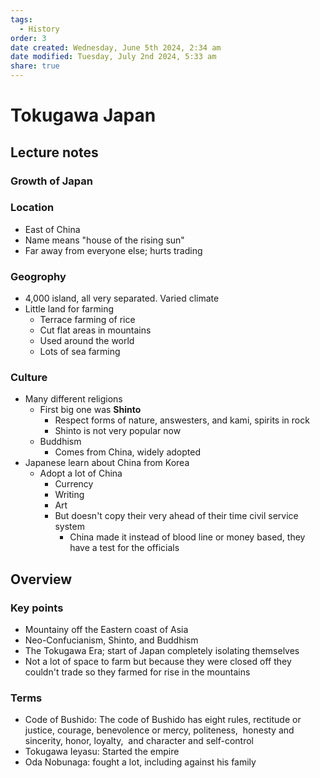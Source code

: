 ```yaml
---
tags:
  - History
order: 3
date created: Wednesday, June 5th 2024, 2:34 am
date modified: Tuesday, July 2nd 2024, 5:33 am
share: true
---
```

  
# Tokugawa Japan  
  
## Lecture notes  
  
### Growth of Japan  
  
### Location  
  
- East of China  
- Name means "house of the rising sun"  
- Far away from everyone else; hurts trading  
  
### Geogrophy  
  
- 4,000 island, all very separated. Varied climate  
- Little land for farming  
  - Terrace farming of rice  
  - Cut flat areas in mountains  
  - Used around the world  
  - Lots of sea farming  
  
### Culture  
  
- Many different religions  
  - First big one was **Shinto**  
    - Respect forms of nature, answesters, and kami, spirits in rock  
    - Shinto is not very popular now  
  - Buddhism  
    - Comes from China, widely adopted  
- Japanese learn about China from Korea  
  - Adopt a lot of China  
    - Currency  
    - Writing  
    - Art  
    - But doesn't copy their very ahead of their time civil service system  
      - China made it instead of blood line or money based, they have a test for the officials  
  
## Overview  
  
### Key points  
  
- Mountainy off the Eastern coast of Asia  
- Neo-Confucianism, Shinto, and Buddhism  
- The Tokugawa Era; start of Japan completely isolating themselves  
- Not a lot of space to farm but because they were closed off they couldn't trade so they farmed for rise in the mountains  
  
### Terms  
  
- Code of Bushido: The code of Bushido has eight rules, rectitude or justice, courage, benevolence or mercy, politeness,  honesty and sincerity, honor, loyalty,  and character and self-control  
- Tokugawa Ieyasu: Started the empire  
- Oda Nobunaga: fought a lot, including against his family  
